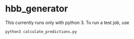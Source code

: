 # hbb_generator

This currently runs only with python 3. To run a test job, use

```
python3 calculate_predictions.py
```
